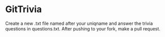 # GitTrivia

Create a new .txt file named after your uniqname and answer the trivia questions in questions.txt.
After pushing to your fork, make a pull request.
